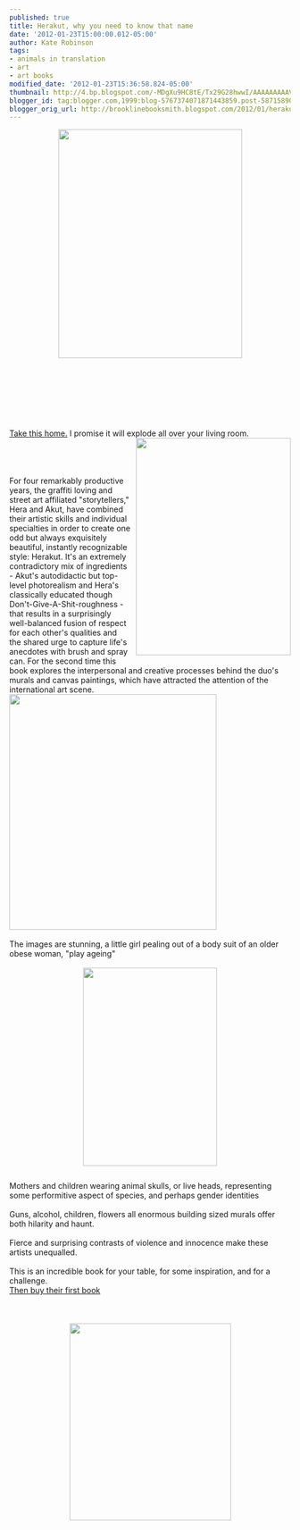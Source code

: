 ```yaml
---
published: true
title: Herakut, why you need to know that name
date: '2012-01-23T15:00:00.012-05:00'
author: Kate Robinson
tags:
- animals in translation
- art
- art books
modified_date: '2012-01-23T15:36:58.824-05:00'
thumbnail: http://4.bp.blogspot.com/-MDgXu9HC8tE/Tx29G28hwwI/AAAAAAAAAVE/jw1D0fsvHr4/s72-c/9783939566366.jpg
blogger_id: tag:blogger.com,1999:blog-5767374071871443859.post-5871589033271710157
blogger_orig_url: http://brooklinebooksmith.blogspot.com/2012/01/herakut-why-you-need-to-know-that-name.html
---
```


<a href="http://4.bp.blogspot.com/-QcDbYuyRkVQ/Tx3DzH0E9UI/AAAAAAAAAWM/rNWWCTbtjZw/s1600/blog.bmp"><img style="TEXT-ALIGN: center; MARGIN: 0px auto 10px; WIDTH: 329px; DISPLAY: block; HEIGHT: 410px; CURSOR: hand" id="BLOGGER_PHOTO_ID_5700920628847166210" border="0" alt="" src="http://4.bp.blogspot.com/-MDgXu9HC8tE/Tx29G28hwwI/AAAAAAAAAVE/jw1D0fsvHr4/s400/9783939566366.jpg" /></a><br /><br /><div><br /><div><br /><div><br /><div><br /><div><a href="http://http//www.brooklinebooksmith-shop.com/book/9783939566366">Take this home.</a> I promise it will explode all over your living room. <img style="MARGIN: 0px 0px 10px 10px; WIDTH: 277px; FLOAT: right; HEIGHT: 389px; CURSOR: hand" id="BLOGGER_PHOTO_ID_5700925309121063906" border="0" alt="" src="http://2.bp.blogspot.com/-gC2qF9JbN2c/Tx3BXSUx6-I/AAAAAAAAAVo/ZJ-QuL_uIHI/s400/herakut2.jpg" /> </div><br /><div></div><br /><div><br /><br />For four remarkably productive years, the graffiti loving and street art affiliated "storytellers," Hera and Akut, have combined their artistic skills and individual specialties in order to create one odd but always exquisitely beautiful, instantly recognizable style: Herakut. It's an extremely contradictory mix of ingredients - Akut's autodidactic but top-level photorealism and Hera's classically educated though Don't-Give-A-Shit-roughness - that results in a surprisingly well-balanced fusion of respect for each other's qualities and the shared urge to capture life's anecdotes with brush and spray can. For the second time this book explores the interpersonal and creative processes behind the duo's murals and canvas paintings, which have attracted the attention of the international art scene.<br /><a href="http://4.bp.blogspot.com/-QcDbYuyRkVQ/Tx3DzH0E9UI/AAAAAAAAAWM/rNWWCTbtjZw/s1600/blog.bmp"><img style="WIDTH: 371px; HEIGHT: 422px; CURSOR: hand" id="BLOGGER_PHOTO_ID_5700927986359137602" border="0" alt="" src="http://4.bp.blogspot.com/-QcDbYuyRkVQ/Tx3DzH0E9UI/AAAAAAAAAWM/rNWWCTbtjZw/s400/blog.bmp" /></a></div><br />The images are stunning, a little girl pealing out of a body suit of an older obese woman, "play ageing"<br /><br /><img style="TEXT-ALIGN: center; MARGIN: 0px auto 10px; WIDTH: 240px; DISPLAY: block; HEIGHT: 355px; CURSOR: hand" id="BLOGGER_PHOTO_ID_5700925515715702898" border="0" alt="" src="http://2.bp.blogspot.com/--CpT8yZWxC4/Tx3BjT8x8HI/AAAAAAAAAV0/A3Me1jRg2Oo/s400/Street-art-and-paintings-by-Herakut-3.jpg" /><br />Mothers and children wearing animal skulls, or live heads, representing some performitive aspect of species, and perhaps gender identities<br /><br /><div>Guns, alcohol, children, flowers all enormous building sized murals offer both hilarity and haunt. </div><br /><div>Fierce and surprising contrasts of violence and innocence make these artists unequalled.</div><br /><div>This is an incredible book for your table, for some inspiration, and for a challenge.<br /></div><a href="http://http//www.brooklinebooksmith-shop.com/book/9783939566243">Then buy their first book</a><br /><br /><br /><br /><div><img style="TEXT-ALIGN: center; MARGIN: 0px auto 10px; WIDTH: 289px; DISPLAY: block; HEIGHT: 353px; CURSOR: hand" id="BLOGGER_PHOTO_ID_5700921287888582738" border="0" alt="" src="http://3.bp.blogspot.com/-udFvRk-6BhI/Tx29tOEPuFI/AAAAAAAAAVQ/R7FMfscGkjI/s400/9783939566243.jpg" /></div></div></div></div></div>
